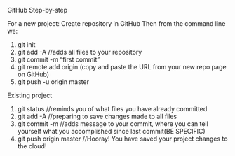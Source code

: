 GitHub Step-by-step

For a new project:
Create repository in GitHub
Then from the command line we:
1. git init
2. git add -A //adds all files to your repository
3. git commit -m “first commit”
4. git remote add origin (copy and paste the URL from your new repo page on GitHub)
5. git push -u origin master

Existing project
1. git status //reminds you of what files you have already committed
2. git add -A //preparing to save changes made to all files
3. git commit -m //adds message to your commit, where you can tell yourself what you accomplished since last commit(BE SPECIFIC)
4. git push origin master //Hooray! You have saved your project changes to the cloud!
